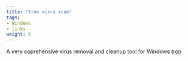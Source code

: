 ```yaml
---
title: "tron virus scan"
tags:
- Windows
- links
weight: 0
---
```

A very coprehensive virus removal and cleanup tool for Windows
[tron](https://github.com/bmrf/tron/blob/master/README.md)